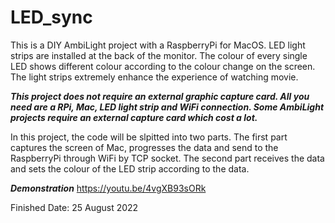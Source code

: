 # LED_sync
This is a DIY AmbiLight project with a RaspberryPi for MacOS.
LED light strips are installed at the back of the monitor.
The colour of every single LED shows different colour according to the colour change on the screen.
The light strips extremely enhance the experience of watching movie. 

***This project does not require an external graphic capture card. 
All you need are a RPi, Mac, LED light strip and WiFi connection.
Some AmbiLight projects require an external capture card which cost a lot.***


In this project, the code will be slpitted into two parts.
The first part captures the screen of Mac, progresses the data and send to the RaspberryPi through WiFi by TCP socket.
The second part receives the data and sets the colour of the LED strip according to the data.


***Demonstration*** https://youtu.be/4vgXB93sORk

Finished Date: 25 August 2022
